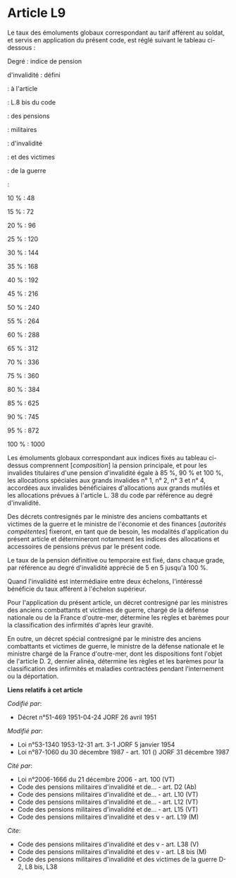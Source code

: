 # Article L9

Le taux des émoluments globaux correspondant au tarif afférent au soldat, et servis en application du présent code, est réglé
suivant le tableau ci-dessous :

Degré     : indice de pension

d'invalidité :     défini

:   à l'article

: L.8 bis du code

: des pensions

: militaires

: d'invalidité

: et des victimes

: de la guerre

:

10 %     :     48

15 %     :     72

20 %     :     96

25 %     :    120

30 %     :    144

35 %     :    168

40 %     :    192

45 %     :    216

50 %     :    240

55 %     :    264

60 %     :    288

65 %     :    312

70 %     :    336

75 %     :    360

80 %     :    384

85 %     :    625

90 %     :    745

95 %     :    872

100 %     :   1000

Les émoluments globaux correspondant aux indices fixés au tableau ci-dessus comprennent [*composition*] la pension
principale, et pour les invalides titulaires d'une pension d'invalidité égale à 85 %, 90 % et 100 %, les allocations
spéciales aux grands invalides n° 1, n° 2, n° 3 et n° 4, accordées aux invalides bénéficiaires d'allocations aux grands
mutilés et les allocations prévues à l'article L. 38 du code par référence au degré d'invalidité.

Des décrets contresignés par le ministre des anciens combattants et victimes de la guerre et le ministre de l'économie et des
finances [*autorités compétentes*] fixeront, en tant que de besoin, les modalités d'application du présent article et
détermineront notamment les indices des allocations et accessoires de pensions prévus par le présent code.

Le taux de la pension définitive ou temporaire est fixé, dans chaque grade, par référence au degré d'invalidité apprécié de 5
en 5 jusqu'à 100 %.

Quand l'invalidité est intermédiaire entre deux échelons, l'intéressé bénéficie du taux afférent à l'échelon supérieur.

Pour l'application du présent article, un décret contresigné par les ministres des anciens combattants et victimes de guerre,
chargé de la défense nationale ou de la France d'outre-mer, détermine les règles et barèmes pour la classification des
infirmités d'après leur gravité.

En outre, un décret spécial contresigné par le ministre des anciens combattants et victimes de guerre, le ministre de la
défense nationale et le ministre chargé de la France d'outre-mer, dont les dispositions font l'objet de l'article D. 2,
dernier alinéa, détermine les règles et les barèmes pour la classification des infirmités et maladies contractées pendant
l'internement ou la déportation.

**Liens relatifs à cet article**

_Codifié par_:

  - Décret n°51-469 1951-04-24 JORF 26 avril 1951

_Modifié par_:

  - Loi n°53-1340 1953-12-31 art. 3-1 JORF 5 janvier 1954
  - Loi n°87-1060 du 30 décembre 1987 - art. 101 () JORF 31 décembre 1987

_Cité par_:

  - Loi n°2006-1666 du 21 décembre 2006 - art. 100 (VT)
  - Code des pensions militaires d'invalidité et de... - art. D2 (Ab)
  - Code des pensions militaires d'invalidité et de... - art. L10 (VT)
  - Code des pensions militaires d'invalidité et de... - art. L12 (VT)
  - Code des pensions militaires d'invalidité et de... - art. L15 (VT)
  - Code des pensions militaires d'invalidité et des v - art. L19 (M)

_Cite_:

  - Code des pensions militaires d'invalidité et des v - art. L38 (V)
  - Code des pensions militaires d'invalidité et des v - art. L8 bis (M)
  - Code des pensions militaires d'invalidité et des victimes de la guerre D-2, L8 bis, L38
